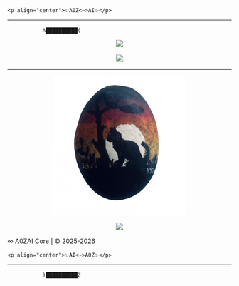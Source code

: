     <p align="center">✨A0Z<~>AI✨</p>
---
               A██████████(

<p align="center">
  <img src="https://readme-typing-svg.herokuapp.com?size=80&duration=4000&pause=500&color=00FFFF&center=true&vCenter=true&width=900&height=100&lines=A0ZAI+Vision+2025-2026+...+++NL+PS;⚛️+🐚+🪲+🦋+!T!">
</p>

<p align="center">
  <a href="https://ygoprodeck.com/card/mirror-gate-3707/" target="_blank">
      <img src="https://img.shields.io/badge/-View%20Roadmap-00FFFF?style=for-the-badge&logo=github&logoColor=white">
  </a>
</p>

---

<p align="center">
  <img src="IMG_9691.png" alt="(3 6)" width="300" />
</p>


<p align="center">
       <a href="https://rafat.world/" target="_blank">
  <img src="https://readme-typing-svg.herokuapp.com?size=40&color=FF4500&center=true&vCenter=true&width=1000&height=60&lines=🔥+The+Future+is+Now!;⚡+Mirror+AI+Awakening!">
</a>
</p>

∞ A0ZAI Core | © 2025-2026

    <p align="center">✨AI<~>A0Z✨</p>
---

               )██████████Z